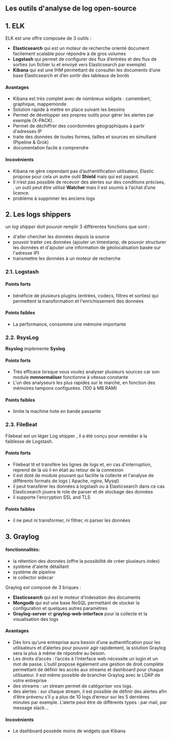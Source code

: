 
Les outils d'analyse de log open-source
------

## 1. ELK

ELK est une offre composée de 3 outils :

* **Elasticsearch** qui est un moteur de recherche orienté document facilement scalable pour répondre à de gros volumes
* **Logstash** qui permet de configurer des flux d’entrées et des flux de sorties (un fichier lu et envoyé vers Elasticsearch par exemple)
* **Kibana** qui est une IHM permettant de consulter les documents d’une base Elasticsearch et d’en sortir des tableaux de bords

#### Avantages
- Kibana est très complet avec de nombreux widgets : camembert, graphique, mappemonde
- Solution rapide à mettre  en place suivant les besoins
- Permet de  développer ses propres outils pour gérer les alertes par exemple (X-PACK).
- Permet de déchiffrer des coordonnées géographiques à partir d'adresses IP
- traite des données de toutes formes, tailles et sources en simultané (Pipeline & Grok)
- documentation facile à comprendre

#### Incovénients
- Kibana ne gère cependant pas d’authentification utilisateur, Elastic propose pour cela un autre outil **Shield**  mais qui est payant.
- Il n’est pas possible de recevoir des alertes sur des conditions précises, , un outil peut être utilisé **Watcher** mais il est soumis à l’achat d’une licence.
- problème à supprimer  les anciens logs


## 2. Les logs shippers

un *log shipper*  doit pouvoir remplir 3 différentes fonctions que sont :
- d'aller chercher les données depuis la source
- pouvoir traiter ces données (ajouter un timestamp, de pouvoir structurer les données et d'ajouter une information de géolocalisation basée sur l'adresse IP)
- transmettre les données à un moteur de recherche

### 2.1. Logstash


#### Points forts
* bénéficie de plusieurs plugins (entrées, codecs, filtres et sorties) qui permettent la transformation et l'enrichissement  des données
#### Points faibles
* La performance, consomme une mémoire importante

### 2.2. RsysLog
**Rsyslog** implemente **Syslog**



#### Points forts
- Très efficace lorsque vous voulez analyser plusieurs sources car son module **mmnormaliser** fonctionne à vitesse constante
- L'un des analyseurs les plus rapides sur le marché, en fonction des mémoires tampons configurées. (100 à MB RAM)
#### Points faibles
 - limite la machine hote en bande passante


### 2.3. FileBeat
Filebeat est un léger Log shipper , il a été conçu pour remédier à la faiblesse de Logstash.

#### Points forts
- Filebeat lit et transfère les lignes de logs et, en cas d'interruption, reprend de là où il en était au retour de la connexion
- il est doté de module pouvant qui facilite la collecte et l'analyse de différents formats de logs ( Apache, nginx, Mysql)
- il peut transférer les données à logstash ou à Elasticsearch dans ce cas Elasticsearch jouera le role de parser et de stockage des données
- il supporte l'encryption SSL and TLS

#### Points faibles
* il ne peut ni transformer, ni filtrer, ni parser les données


## 3. Graylog

#### fonctionnalités:
* la rétention des données (offre la possibilité de créer plusieurs index)
* système d'alerte détaillant
* système de pipeline
* le collector sidecar

Graylog est composé de 3 briques :

* **Elasticsearch** qui est le moteur d’indexation des documents
* **Mongodb** qui est une base NoSQL permettant de stocker la configuration et quelques autres paramètres
* **Graylog-server** et **graylog-web-interface** pour la collecte et la visualisation des logs


####  Avantages
- Dès lors qu’une entreprise aura besoin d’une authentification pour les utilisateurs et d’alertes pour pouvoir agir rapidement, la solution Graylog sera la plus à même de répondre au besoin.
- Les droits d’accès : l’accès à l’interface web nécessite un login et un mot de passe. L’outil propose également une gestion de droit complète permettant de définir les accès aux streams et dashboard pour chaque utilisateur. Il est même possible de brancher Graylog avec le LDAP de votre entreprise
- des streams : un stream permet de catégoriser vos logs.
- des alertes : sur chaque stream, il est possible de définir des alertes afin d’être prévenu s’il y a plus de 10 logs d’erreur sur les 5 dernières minutes par exemple. L’alerte peut être de différents types : par mail, par message slack...


#### Incovénients
- Le dashboard possède moins de widgets que Kibana
